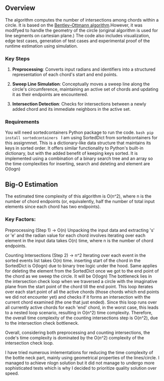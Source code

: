 ## Overview

The algorithm computes the number of intersections among chords within a circle. It is based on the [Bentley–Ottmann algorithm](https://en.wikipedia.org/wiki/Bentley%E2%80%93Ottmann_algorithm).However, it was modifyed to handle the geometry of the circle (original algorithm is used for line segments on cartesian plane.)
The code also includes visualization, edge test cases, generation of test cases and experimental proof of the runtime estimation using simulation. 

### Key Steps

1. **Preprocessing**: Converts input radians and identifiers into a structured representation of each chord's start and end points.

2. **Sweep Line Simulation**: Conceptually moves a sweep line along the circle's circumference, maintaining an active set of chords and updating it as their endpoints are encountered.

3. **Intersection Detection**: Checks for intersections between a newly added chord and its immediate neighbors in the active set.


### Requirements 
You will need sortedcontainers Python package to run the code.
    ```bash
    pip install sortedcontainers
    ```
I am using SortedDict from sortedcontainers for this assignmnet. 
This is a dictionary-like data structure that maintains its keys in sorted order. It offers similar functionality to Python's built-in dictionary, but with the added benefit of keeping keys sorted. 
It is implemented using a combination of a binary search tree and an array so the time complexities for inserting, search and deleting and element are O(logn) 
   

## Big-O Estimation
The estimated time complexity of this algorithm is O(n^2), where n is the number of chord endpoints (or, equivalently, half the number of total input elements since each chord has two endpoints).

### Key Factors:
Preprocessing (Step 1) -> O(n)
Unpacking the input data and extracting 's' or 'e' and the radian value for each chord involves iterating over each element in the input data takes O(n) time, where n is the number of chord endpoints.

Counting Intersections (Step 2) -> n^2
Iterating over each event in the sorted events list takes O(n) time.
inserting start of the chord in the SortedDict is O(logn) due to binary tree logic under the hood. 
Same applies for deleting the element from the SortedDict once we got to the end point of the chord as we sweep the circle. It will be O(logn)
The bottleneck lies in the intersection check loop when we traversed a circle with the imaginative plane from the start point of the chord till the end point. 
This loop iterates over each start point of all the active chords (those chords which end points we did not encounter yet) and checks if it forms an intersection with the current chord examined (the one that just ended). 
Since this loop runs over all currently active chords for each 'end' chord, in the worst case, this leads to a nested loop scenario, resulting in O(n^2) time complexity.
Therefore, the overall time complexity of the counting intersections step is O(n^2), due to the intersection check bottleneck.

Overall, considering both preprocessing and counting intersections, the code's time complexity is dominated by the O(n^2) complexity of the intersection check loop.

I have tried numerous imlementations for reducing the time complexity of the bottle neck part, mainly using geometrical properties of the lines/circle. I managed to achieve nlogn solution but it did not manage to undergo more sophisticated tests which is why I decided to prioritize quality solution over speed. 

